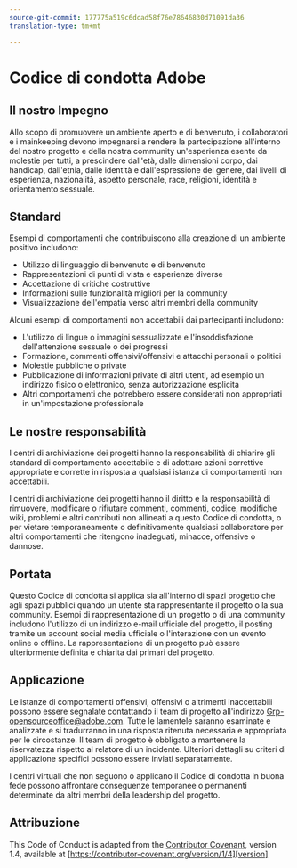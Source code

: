 ```yaml
---
source-git-commit: 177775a519c6dcad58f76e78646830d71091da36
translation-type: tm+mt

---
```

# Codice di condotta Adobe

## Il nostro Impegno

Allo scopo di promuovere un ambiente aperto e di benvenuto, i collaboratori e i mainkeeping devono impegnarsi a rendere la partecipazione all'interno del nostro progetto e della
nostra community un'esperienza esente da molestie per tutti, a prescindere dall'età, dalle dimensioni corpo,
dai handicap, dall'etnia, dalle identità e dall'espressione del genere, dai livelli di esperienza,
nazionalità, aspetto personale, race, religioni, identità e orientamento sessuale.

## Standard

Esempi di comportamenti che contribuiscono alla creazione di un ambiente
positivo includono:

* Utilizzo di linguaggio di benvenuto e di benvenuto
* Rappresentazioni di punti di vista e esperienze diverse
* Accettazione di critiche costruttive
* Informazioni sulle funzionalità migliori per la community
* Visualizzazione dell'empatia verso altri membri della community

Alcuni esempi di comportamenti non accettabili dai partecipanti includono:

* L'utilizzo di lingue o immagini sessualizzate e l'insoddisfazione dell'attenzione sessuale o dei progressi
* Formazione, commenti offensivi/offensivi e attacchi personali o politici
* Molestie pubbliche o private
* Pubblicazione di informazioni private di altri utenti, ad esempio un indirizzo fisico o elettronico,
senza autorizzazione esplicita
* Altri comportamenti che potrebbero essere considerati non appropriati in un'impostazione
professionale

## Le nostre responsabilità

I centri di archiviazione dei progetti hanno la responsabilità di chiarire gli standard di comportamento accettabile
e di adottare azioni correttive appropriate e corrette in
risposta a qualsiasi istanza di comportamenti non accettabili.

I centri di archiviazione dei progetti hanno il diritto e la responsabilità di rimuovere, modificare o rifiutare commenti, commenti, codice, modifiche wiki, problemi e altri contributi
non allineati a questo Codice di condotta, o per vietare temporaneamente o
definitivamente qualsiasi collaboratore per altri comportamenti che ritengono inadeguati,
minacce, offensive o dannose.

## Portata

Questo Codice di condotta si applica sia all'interno di spazi progetto che agli spazi
pubblici quando un utente sta rappresentante il progetto o la sua community. Esempi di
rappresentazione di un progetto o di una community includono l'utilizzo di un indirizzo e-mail
ufficiale del progetto, il posting tramite un account social media ufficiale o l'interazione con
un evento online o offline. La rappresentazione di un progetto può essere
ulteriormente definita e chiarita dai primari del progetto.

## Applicazione

Le istanze di comportamenti offensivi, offensivi o altrimenti inaccettabili possono essere segnalate contattando il team di progetto all'indirizzo Grp-opensourceoffice@adobe.com. Tutte
le lamentele saranno esaminate e analizzate e si tradurranno in una risposta ritenuta necessaria e appropriata per le circostanze. Il team di progetto è obbligato a mantenere la riservatezza rispetto al relatore di un incidente.
Ulteriori dettagli su criteri di applicazione specifici possono essere inviati separatamente.

I centri virtuali che non seguono o applicano il Codice di condotta in
buona fede possono affrontare conseguenze temporanee o permanenti determinate da altri
membri della leadership del progetto.

## Attribuzione

This Code of Conduct is adapted from the [Contributor Covenant][homepage], version 1.4,
available at [https://contributor-covenant.org/version/1/4][version]

[homepage]: https://contributor-covenant.org
[version]: https://contributor-covenant.org/version/1/4/

